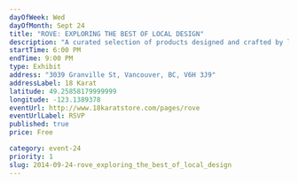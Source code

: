 ```yaml
---
dayOfWeek: Wed
dayOfMonth: Sept 24
title: "ROVE: EXPLORING THE BEST OF LOCAL DESIGN"
description: "A curated selection of products designed and crafted by local talent. Celebrate the richness of local design in an evening of shopping and refreshment."
startTime: 6:00 PM
endTime: 9:00 PM
type: Exhibit
address: "3039 Granville St, Vancouver, BC, V6H 3J9"
addressLabel: 18 Karat
latitude: 49.25858179999999
longitude: -123.1389378
eventUrl: http://www.18karatstore.com/pages/rove
eventUrlLabel: RSVP
published: true
price: Free

category: event-24
priority: 1
slug: 2014-09-24-rove_exploring_the_best_of_local_design
---
```

